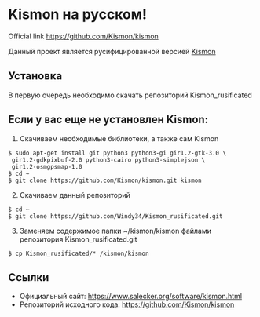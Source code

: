 # Kismon на русском!
Official link https://github.com/Kismon/kismon

Данный проект является русифицированной версией <a href="https://github.com/Kismon/kismon">Kismon</a>

## Установка
В первую очередь необходимо скачать репозиторий Kismon_rusificated

## Если у вас еще не установлен Kismon:

1. Скачиваем необходимые библиотеки, а также сам Kismon
```
$ sudo apt-get install git python3 python3-gi gir1.2-gtk-3.0 \
 gir1.2-gdkpixbuf-2.0 python3-cairo python3-simplejson \
 gir1.2-osmgpsmap-1.0
$ cd ~
$ git clone https://github.com/Kismon/kismon.git kismon
```
2. Скачиваем данный репозиторий
```
$ cd ~
$ git clone https://github.com/Windy34/Kismon_rusificated.git

```
3. Заменяем содержимое папки ~/kismon/kismon файлами репозитория Kismon_rusificated.git

```
$ cp Kismon_rusificated/* /kismon/kismon

```
## Ссылки 
* Официальный сайт:  https://www.salecker.org/software/kismon.html
* Репозиторий исходного кода:  https://github.com/Kismon/kismon
